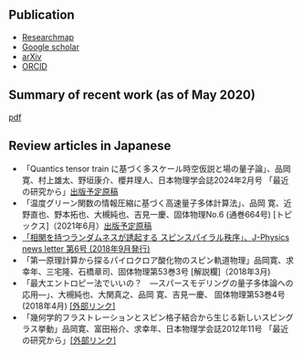 ## Publication

* [Researchmap](https://researchmap.jp/read0152172/?lang=english)
* [Google scholar](http://scholar.google.co.jp/citations?user=NT-EiksAAAAJ)
* [arXiv](https://arxiv.org/search/?searchtype=author&query=Shinaoka%2C+H)
* [ORCID](https://orcid.org/0000-0002-7058-8765)

## Summary of recent work (as of May 2020)
[pdf](recent_work.pdf)


## Review articles in Japanese



* 「Quantics tensor train に基づく多スケール時空仮説と場の量子論」、品岡寛、村上雄太、野垣康介、櫻井理人、日本物理学会誌2024年2月号 「最近の研究から」<a href="/assets/qtt_jps_202402.pdf">出版予定原稿</a>
* 「温度グリーン関数の情報圧縮に基づく高速量子多体計算法」、品岡 寛、近野直也、野本拓也、大槻純也、吉見一慶、固体物理No.6 (通巻664号) [トピックス]（2021年6月）<a href="/assets/kotai2021.pdf">出版予定原稿</a>
* <a href="/assets/J-Physics_NL_web_v06.pdf">「相関を持つランダムネスが誘起する スピンスパイラル秩序」、J-Physics news letter 第6号 (2018年9月発行)</a>
* 「第一原理計算から探るパイロクロア酸化物のスピン軌道物理」品岡寛、求幸年、三宅隆、石橋章司、固体物理第53巻3号 [解説欄]（2018年3月)
* 「最大エントロピー法でいいの？　―スパースモデリングの量子多体論への応用―」、大槻純也、大関真之、品岡 寛、吉見一慶、 固体物理第53巻4号 (2018年4月) <a href="http://www.physics.okayama-u.ac.jp/~otsuki/pdf/kotai18-spm.pdf">[外部リンク]</a>
* 「幾何学的フラストレーションとスピン格子結合から生じる新しいスピングラス挙動」品岡寛、富田裕介、求幸年、日本物理学会誌2012年11号 「最近の研究から」<a href="https://www.jstage.jst.go.jp/article/butsuri/67/11/67_KJ00008329125/_article/-char/ja/">[外部リンク]</a>